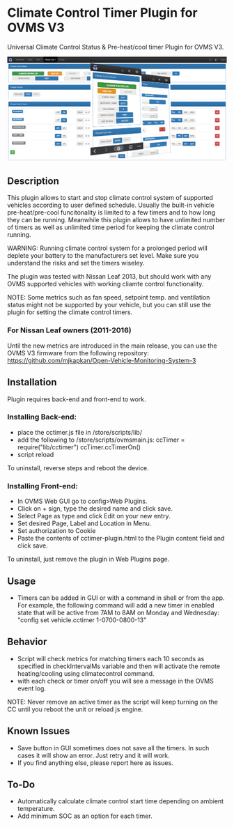 # Climate Control Timer Plugin for OVMS V3
Universal Climate Control Status & Pre-heat/cool timer Plugin for OVMS V3.

![Desktop View](readme_images/cctimer_gui.png)


## Description
This plugin allows to start and stop climate control system of supported vehicles according to user defined schedule. Usually the built-in vehicle pre-heat/pre-cool funcitonality is limited to a few timers and to how long they can be running. Meanwhile this plugin allows to have unlimited number of timers as well as unlimited time period for keeping the climate control running.

WARNING: Running climate control system for a prolonged period will deplete your battery to the manufacturers set level. Make sure you understand the risks and set the timers wiseley.

The plugin was tested with Nissan Leaf 2013, but should work with any OVMS supported vehicles with working cliamte control functionality.

NOTE: Some metrics such as fan speed, setpoint temp. and ventilation status might not be supported by your vehicle, but you can still use the plugin for setting the climate control timers.

### For Nissan Leaf owners (2011-2016)
Until the new metrics are introduced in the main release, you can use the OVMS V3 firmware from the following repository:
https://github.com/mjkapkan/Open-Vehicle-Monitoring-System-3

## Installation

Plugin requires back-end and front-end to work.
### Installing Back-end:
- place the cctimer.js file in /store/scripts/lib/
- add the following to /store/scripts/ovmsmain.js:
ccTimer = require("lib/cctimer")
ccTimer.ccTimerOn()
- script reload

To uninstall, reverse steps and reboot the device.

### Installing Front-end:
- In OVMS Web GUI go to config>Web Plugins.
- Click on + sign, type the desired name and click save.
- Select Page as type and click Edit on your new entry.
- Set desired Page, Label and Location in Menu.
- Set authorization to Cookie
- Paste the contents of cctimer-plugin.html to the Plugin content field and click save.

To uninstall, just remove the plugin in Web Plugins page.

## Usage 
- Timers can be added in GUI or with a command in shell or from the app. For example, the following command will add a new timer in enabled state that will be active from 7AM to 8AM on Monday and Wednesday:
"config set vehicle.cctimer 1-0700-0800-13"

## Behavior
- Script will check metrics for matching timers each 10 seconds as specified in checkIntervalMs variable and then will activate the remote heating/cooling using climatecontrol command. 
- with each check or timer on/off you will see a message in the OVMS event log.

NOTE: Never remove an active timer as the script will keep turning on the CC until you reboot the unit or reload js engine.

## Known Issues
- Save button in GUI sometimes does not save all the timers. In such cases it will show an error. Just retry and it will work.
- If you find anything else, please report here as issues.

## To-Do
- Automatically calculate climate control start time depending on ambient temperature.
- Add minimum SOC as an option for each timer.